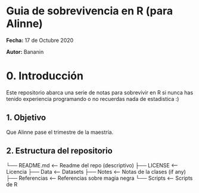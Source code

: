 # Guia de sobrevivencia en R (para Alinne)

**Fecha:** 17 de Octubre 2020

**Autor:** Bananin

# 0. Introducción

Este repositorio abarca una serie de notas para sobrevivir en R si nunca has tenido
experiencia programando o no recuerdas nada de estadistica :)

## 1. Objetivo

Que Alinne pase el trimestre de la maestría.

## 2. Estructura del repositorio

└── README.md    <-- Readme del repo (descriptivo)
├── LICENSE      <-- Licencia
├── Data         <-- Datasets
├── Notes        <-- Notas de la clases (if any)
├── Referencias  <-- Referencias sobre magia negra
└── Scripts      <-- Scripts de R
